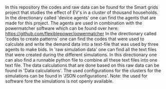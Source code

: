 In this repository the codes and raw data can be found for the Smart grids project that studies the effect of EV's in a cluster of thousand households.
In the directionary called 'device agents' one can find the agents that are made for this project. The agents are used in combination with the powermatcher software which can be found over here: https://github.com/flexiblepower/powermatcher
In the directionary called 'codes to create patterns' one can find the codes that were used to calculate and write the demand data into a text-file that was used by three agents to make bids.
In 'raw simulation data' one can find all the text files that were created during the different simulations. In this directionary one can also find a runnable python file to combine all these text files into one text file.
The data calculations that are done based on this raw data can be found in 'Data calculations'.
The used configurations for the clusters for the simulations can be found in 'JSON configurations'. Note: the used for software fore the simulations is not openly available.
